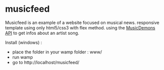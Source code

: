 # musicfeed
Musicfeed is an example of a website focused on musical news.
responsive template using only html5/css3 with flex method.
using the [MusicDemons API](https://musicdemons.com/api) to get infos about an artist song.

Install (windows) :

- place the folder in your wamp folder : www/
- run wamp
- go to http://localhost/musicfeed/
